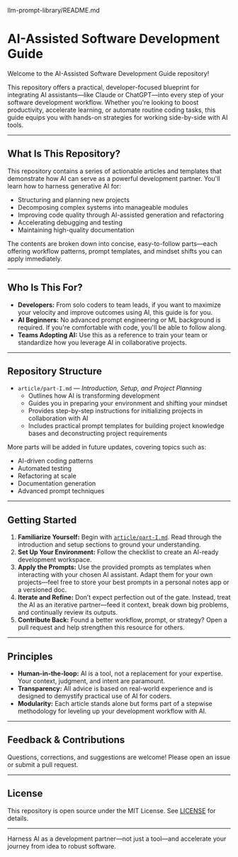 llm-prompt-library/README.md
# AI-Assisted Software Development Guide

Welcome to the AI-Assisted Software Development Guide repository!

This repository offers a practical, developer-focused blueprint for integrating AI assistants—like Claude or ChatGPT—into every step of your software development workflow. Whether you're looking to boost productivity, accelerate learning, or automate routine coding tasks, this guide equips you with hands-on strategies for working side-by-side with AI tools.

---

## What Is This Repository?

This repository contains a series of actionable articles and templates that demonstrate how AI can serve as a powerful development partner. You'll learn how to harness generative AI for:
- Structuring and planning new projects
- Decomposing complex systems into manageable modules
- Improving code quality through AI-assisted generation and refactoring
- Accelerating debugging and testing
- Maintaining high-quality documentation

The contents are broken down into concise, easy-to-follow parts—each offering workflow patterns, prompt templates, and mindset shifts you can apply immediately.

---

## Who Is This For?

- **Developers:** From solo coders to team leads, if you want to maximize your velocity and improve outcomes using AI, this guide is for you.
- **AI Beginners:** No advanced prompt engineering or ML background is required. If you're comfortable with code, you'll be able to follow along.
- **Teams Adopting AI:** Use this as a reference to train your team or standardize how you leverage AI in collaborative projects.

---

## Repository Structure

- `article/part-I.md` — *Introduction, Setup, and Project Planning*
  - Outlines how AI is transforming development
  - Guides you in preparing your environment and shifting your mindset
  - Provides step-by-step instructions for initializing projects in collaboration with AI
  - Includes practical prompt templates for building project knowledge bases and deconstructing project requirements

More parts will be added in future updates, covering topics such as:
- AI-driven coding patterns
- Automated testing
- Refactoring at scale
- Documentation generation
- Advanced prompt techniques

---

## Getting Started

1. **Familiarize Yourself:** Begin with [`article/part-I.md`](article/part-I.md). Read through the introduction and setup sections to ground your understanding.
2. **Set Up Your Environment:** Follow the checklist to create an AI-ready development workspace.
3. **Apply the Prompts:** Use the provided prompts as templates when interacting with your chosen AI assistant. Adapt them for your own projects—feel free to store your best prompts in a personal notes app or a versioned doc.
4. **Iterate and Refine:** Don’t expect perfection out of the gate. Instead, treat the AI as an iterative partner—feed it context, break down big problems, and continually review its outputs.
5. **Contribute Back:** Found a better workflow, prompt, or strategy? Open a pull request and help strengthen this resource for others.

---

## Principles

- **Human-in-the-loop:** AI is a tool, not a replacement for your expertise. Your context, judgment, and intent are paramount.
- **Transparency:** All advice is based on real-world experience and is designed to demystify practical use of AI for coders.
- **Modularity:** Each article stands alone but forms part of a stepwise methodology for leveling up your development workflow with AI.

---

## Feedback & Contributions

Questions, corrections, and suggestions are welcome! Please open an issue or submit a pull request.

---

## License

This repository is open source under the MIT License. See [LICENSE](LICENSE) for details.

---

Harness AI as a development partner—not just a tool—and accelerate your journey from idea to robust software.